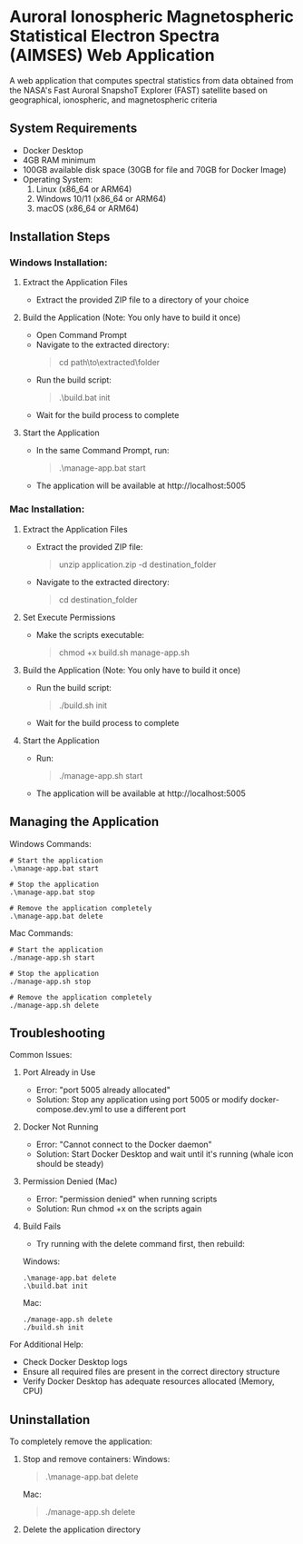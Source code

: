 # Auroral Ionospheric Magnetospheric Statistical Electron Spectra (AIMSES) Web Application

A web application that computes spectral statistics from data obtained from the NASA's Fast Auroral SnapshoT Explorer (FAST) satellite
based on geographical, ionospheric, and magnetospheric criteria

## System Requirements

- Docker Desktop
- 4GB RAM minimum
- 100GB available disk space (30GB for file and 70GB for Docker Image)
- Operating System:
  1. Linux (x86_64 or ARM64)
  2. Windows 10/11 (x86_64 or ARM64)
  3. macOS (x86_64 or ARM64)

## Installation Steps

### Windows Installation:

1. Extract the Application Files

   - Extract the provided ZIP file to a directory of your choice

2. Build the Application (Note: You only have to build it once)

   - Open Command Prompt
   - Navigate to the extracted directory:
     > cd path\to\extracted\folder
   - Run the build script:
     > .\build.bat init
   - Wait for the build process to complete

3. Start the Application
   - In the same Command Prompt, run:
     > .\manage-app.bat start
   - The application will be available at http://localhost:5005

### Mac Installation:

1. Extract the Application Files

   - Extract the provided ZIP file:
     > unzip application.zip -d destination_folder
   - Navigate to the extracted directory:
     > cd destination_folder

2. Set Execute Permissions

   - Make the scripts executable:
     > chmod +x build.sh manage-app.sh

3. Build the Application (Note: You only have to build it once)

   - Run the build script:
     > ./build.sh init
   - Wait for the build process to complete

4. Start the Application
   - Run:
     > ./manage-app.sh start
   - The application will be available at http://localhost:5005

## Managing the Application

Windows Commands:

```
# Start the application
.\manage-app.bat start

# Stop the application
.\manage-app.bat stop

# Remove the application completely
.\manage-app.bat delete
```

Mac Commands:

```
# Start the application
./manage-app.sh start

# Stop the application
./manage-app.sh stop

# Remove the application completely
./manage-app.sh delete
```

## Troubleshooting

Common Issues:

1. Port Already in Use

   - Error: "port 5005 already allocated"
   - Solution: Stop any application using port 5005 or modify docker-compose.dev.yml to use a different port

2. Docker Not Running

   - Error: "Cannot connect to the Docker daemon"
   - Solution: Start Docker Desktop and wait until it's running (whale icon should be steady)

3. Permission Denied (Mac)

   - Error: "permission denied" when running scripts
   - Solution: Run chmod +x on the scripts again

4. Build Fails

   - Try running with the delete command first, then rebuild:

   Windows:

   ```
   .\manage-app.bat delete
   .\build.bat init
   ```

   Mac:

   ```
   ./manage-app.sh delete
   ./build.sh init
   ```

For Additional Help:

- Check Docker Desktop logs
- Ensure all required files are present in the correct directory structure
- Verify Docker Desktop has adequate resources allocated (Memory, CPU)

## Uninstallation

To completely remove the application:

1. Stop and remove containers:
   Windows:

   > .\manage-app.bat delete

   Mac:

   > ./manage-app.sh delete

2. Delete the application directory
